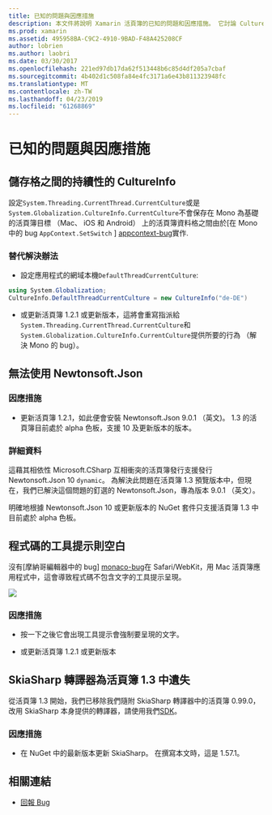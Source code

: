 ```yaml
---
title: 已知的問題與因應措施
description: 本文件將說明 Xamarin 活頁簿的已知的問題和因應措施。 它討論 CultureInfo 問題、 JSON 問題和更多功能。
ms.prod: xamarin
ms.assetid: 495958BA-C9C2-4910-9BAD-F48A425208CF
author: lobrien
ms.author: laobri
ms.date: 03/30/2017
ms.openlocfilehash: 221ed97db17da62f513448b6c85d4df205a7cbaf
ms.sourcegitcommit: 4b402d1c508fa84e4fc3171a6e43b811323948fc
ms.translationtype: MT
ms.contentlocale: zh-TW
ms.lasthandoff: 04/23/2019
ms.locfileid: "61268869"
---
```

# <a name="known-issues--workarounds"></a>已知的問題與因應措施

## <a name="persistence-of-cultureinfo-across-cells"></a>儲存格之間的持續性的 CultureInfo

設定`System.Threading.CurrentThread.CurrentCulture`或是`System.Globalization.CultureInfo.CurrentCulture`不會保存在 Mono 為基礎的活頁簿目標 （Mac、 iOS 和 Android） 上的活頁簿資料格之間由於[在 Mono 中的 bug `AppContext.SetSwitch` ] [ appcontext-bug]實作.

### <a name="workarounds"></a>替代解決辦法

* 設定應用程式的網域本機`DefaultThreadCurrentCulture`:
```csharp
using System.Globalization;
CultureInfo.DefaultThreadCurrentCulture = new CultureInfo("de-DE")
```

* 或更新活頁簿 1.2.1 或更新版本，這將會重寫指派給`System.Threading.CurrentThread.CurrentCulture`和`System.Globalization.CultureInfo.CurrentCulture`提供所要的行為 （解決 Mono 的 bug）。

## <a name="unable-to-use-newtonsoftjson"></a>無法使用 Newtonsoft.Json

### <a name="workaround"></a>因應措施

* 更新活頁簿 1.2.1，如此便會安裝 Newtonsoft.Json 9.0.1 （英文)。
  1.3 的活頁簿目前處於 alpha 色板，支援 10 及更新版本的版本。

### <a name="details"></a>詳細資料

這藉其相依性 Microsoft.CSharp 互相衝突的活頁簿發行支援發行 Newtonsoft.Json 10 `dynamic`。 為解決此問題在活頁簿 1.3 預覽版本中，但現在，我們已解決這個問題的釘選的 Newtonsoft.Json，專為版本 9.0.1 （英文）。

明確地根據 Newtonsoft.Json 10 或更新版本的 NuGet 套件只支援活頁簿 1.3 中目前處於 alpha 色板。

## <a name="code-tooltips-are-blank"></a>程式碼的工具提示則空白

沒有[摩納哥編輯器中的 bug] [ monaco-bug]在 Safari/WebKit，用 Mac 活頁簿應用程式中，這會導致程式碼不包含文字的工具提示呈現。

![](general-images/monaco-signature-help-bug.png)

### <a name="workaround"></a>因應措施

* 按一下之後它會出現工具提示會強制要呈現的文字。

* 或更新活頁簿 1.2.1 或更新版本

[appcontext-bug]: https://bugzilla.xamarin.com/show_bug.cgi?id=54448
[monaco-bug]: https://github.com/Microsoft/monaco-editor/issues/408

## <a name="skiasharp-renderers-are-missing-in-workbooks-13"></a>SkiaSharp 轉譯器為活頁簿 1.3 中遺失

從活頁簿 1.3 開始，我們已移除我們隨附 SkiaSharp 轉譯器中的活頁簿 0.99.0，改用 SkiaSharp 本身提供的轉譯器，請使用我們[SDK](~/tools/workbooks/sdk/index.md)。

### <a name="workaround"></a>因應措施

* 在 NuGet 中的最新版本更新 SkiaSharp。 在撰寫本文時，這是 1.57.1。

## <a name="related-links"></a>相關連結

- [回報 Bug](~/tools/workbooks/install.md#reporting-bugs)
